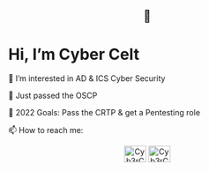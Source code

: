 <h2 align="center">👋</h2> 
<h1 align="left">Hi, I’m Cyber Celt</h1>

👀 I’m interested in AD & ICS Cyber Security

🌱 Just passed the OSCP

🥅 2022 Goals: Pass the CRTP & get a Pentesting role

📫 How to reach me:
<p align="center">
<a href="https://www.reddit.com/user/Cyb3rC3lt" target="blank"><img align="center" src="https://cdn.jsdelivr.net/npm/simple-icons@3.0.1/icons/reddit.svg" alt="Cyb3rC3lt" height="30" width="40" /></a>
<a href="https://discordapp.com/users/919975320231247894" target="blank"><img align="center" src="https://cdn.jsdelivr.net/npm/simple-icons@3.0.1/icons/discord.svg" alt="Cyb3rC3lt" height="30" width="40" /></a>
</p>
